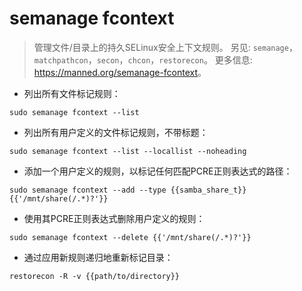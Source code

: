 # semanage fcontext

> 管理文件/目录上的持久SELinux安全上下文规则。
> 另见: `semanage`，`matchpathcon`，`secon`，`chcon`，`restorecon`。
> 更多信息: <https://manned.org/semanage-fcontext>。

- 列出所有文件标记规则：

`sudo semanage fcontext --list`

- 列出所有用户定义的文件标记规则，不带标题：

`sudo semanage fcontext --list --locallist --noheading`

- 添加一个用户定义的规则，以标记任何匹配PCRE正则表达式的路径：

`sudo semanage fcontext --add --type {{samba_share_t}} {{'/mnt/share(/.*)?'}}`

- 使用其PCRE正则表达式删除用户定义的规则：

`sudo semanage fcontext --delete {{'/mnt/share(/.*)?'}}`

- 通过应用新规则递归地重新标记目录：

`restorecon -R -v {{path/to/directory}}`